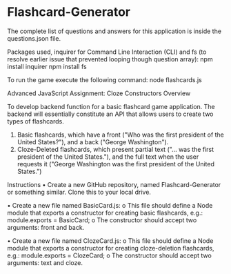 # Flashcard-Generator
The complete list of questions and answers for this application is inside the questions.json file. 

Packages used, inquirer for Command Line Interaction (CLI) and fs (to resolve earlier issue that prevented looping though question array):
npm install inquirer 
npm install fs

To run the game execute the following command:
node flashcards.js


Advanced JavaScript Assignment: Cloze Constructors
Overview

To develop backend function for a basic flashcard game application.
The backend will essentially constitute an API that allows users to create two types of flashcards.
1.	Basic flashcards, which have a front ("Who was the first president of the United States?"), and a back ("George Washington").
2.	Cloze-Deleted flashcards, which present partial text ("... was the first president of the United States."), and the full text when the user requests it ("George Washington was the first president of the United States.")

Instructions
•	Create a new GitHub repository, named Flashcard-Generator or something similar. Clone this to your local drive.

•	Create a new file named BasicCard.js:
o	This file should define a Node module that exports a constructor for creating basic flashcards, e.g.: module.exports = BasicCard;
o	The constructor should accept two arguments: front and back.

•	Create a new file named ClozeCard.js:
o	This file should define a Node module that exports a constructor for creating cloze-deletion flashcards, e.g.: module.exports = ClozeCard;
o	The constructor should accept two arguments: text and cloze.


